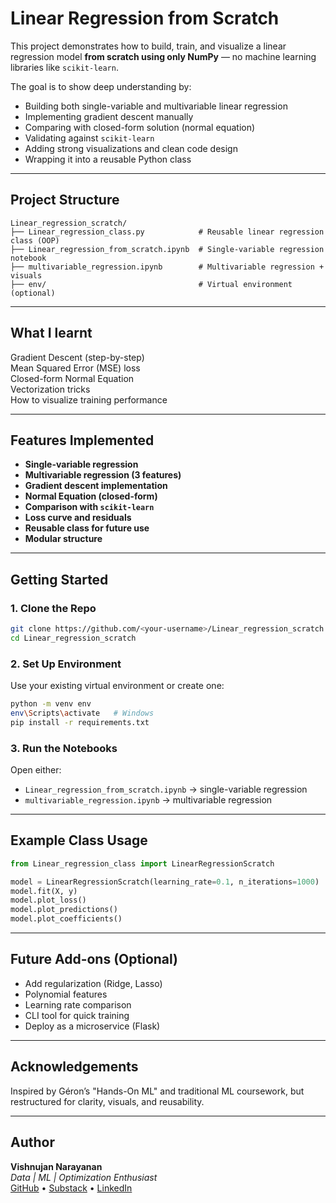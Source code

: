 #  Linear Regression from Scratch

This project demonstrates how to build, train, and visualize a linear regression model **from scratch using only NumPy** — no machine learning libraries like `scikit-learn`.

The goal is to show deep understanding by:

- Building both single-variable and multivariable linear regression
- Implementing gradient descent manually
- Comparing with closed-form solution (normal equation)
- Validating against `scikit-learn`
- Adding strong visualizations and clean code design
- Wrapping it into a reusable Python class

---

##  Project Structure

```
Linear_regression_scratch/
├── Linear_regression_class.py            # Reusable linear regression class (OOP)
├── Linear_regression_from_scratch.ipynb  # Single-variable regression notebook
├── multivariable_regression.ipynb        # Multivariable regression + visuals
├── env/                                  # Virtual environment (optional)
```

---

##  What I learnt

 Gradient Descent (step-by-step)  
 Mean Squared Error (MSE) loss  
 Closed-form Normal Equation  
 Vectorization tricks  
 How to visualize training performance  

---

## Features Implemented

-  **Single-variable regression**
-  **Multivariable regression (3 features)**
-  **Gradient descent implementation**
-  **Normal Equation (closed-form)**
-  **Comparison with `scikit-learn`**
-  **Loss curve and residuals**
-  **Reusable class for future use**
-  **Modular structure**

---

##  Getting Started

### 1. Clone the Repo

```bash
git clone https://github.com/<your-username>/Linear_regression_scratch.git
cd Linear_regression_scratch
```

### 2. Set Up Environment

Use your existing virtual environment or create one:

```bash
python -m venv env
env\Scripts\activate   # Windows
pip install -r requirements.txt
```

### 3. Run the Notebooks

Open either:

- `Linear_regression_from_scratch.ipynb` → single-variable regression  
- `multivariable_regression.ipynb` → multivariable regression

---

##  Example Class Usage

```python
from Linear_regression_class import LinearRegressionScratch

model = LinearRegressionScratch(learning_rate=0.1, n_iterations=1000)
model.fit(X, y)
model.plot_loss()
model.plot_predictions()
model.plot_coefficients()
```

---

##  Future Add-ons (Optional)

- Add regularization (Ridge, Lasso)
- Polynomial features
- Learning rate comparison
- CLI tool for quick training
- Deploy as a microservice (Flask)

---

##  Acknowledgements

Inspired by Géron’s "Hands-On ML" and traditional ML coursework, but restructured for clarity, visuals, and reusability.

---

##  Author

**Vishnujan Narayanan**  
_Data | ML | Optimization Enthusiast_  
[GitHub](https://github.com/VishnujanNarayanan) • [Substack](https://substack.com/@vishnujannarayanan) • [LinkedIn](www.linkedin.com/in/vishnujan-narayanan)
